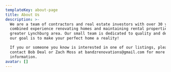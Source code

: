 ```yaml
---
templateKey: about-page
title: About Us
description: >-
  We are a team of contractors and real estate investors with over 30 years of
  combined experience renovating homes and maintaining rental properties in the
  greater Lynchburg area. Our small team is dedicated to quality and detail, and
  our goal is to make your perfect home a reality! 

  If you or someone you know is interested in one of our listings, please
  contact Bob Deal or Zach Moss at bandzrenovations@gmail.com for more
  information.
avatar: []
---
```


